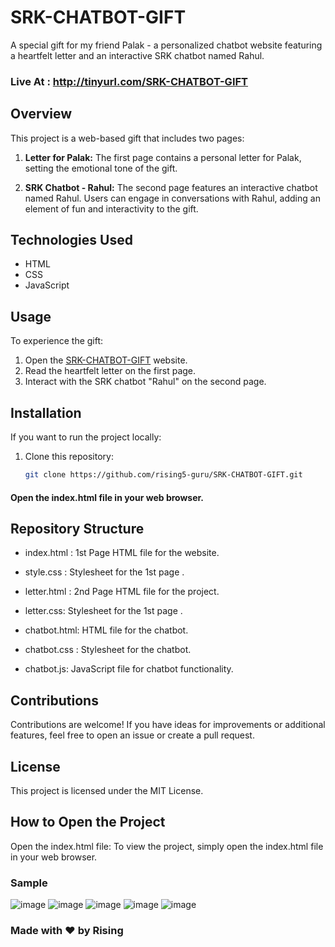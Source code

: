 # SRK-CHATBOT-GIFT

A special gift for my friend Palak - a personalized chatbot website featuring a heartfelt letter and an interactive SRK chatbot named Rahul.

 ### Live At : http://tinyurl.com/SRK-CHATBOT-GIFT
 
## Overview

This project is a web-based gift that includes two pages:

1. **Letter for Palak:** The first page contains a personal letter for Palak, setting the emotional tone of the gift.

2. **SRK Chatbot - Rahul:** The second page features an interactive chatbot named Rahul. Users can engage in conversations with Rahul, adding an element of fun and interactivity to the gift.

## Technologies Used

- HTML
- CSS
- JavaScript

## Usage

To experience the gift:
1. Open the [SRK-CHATBOT-GIFT](https://rising5-guru.github.io/SRK-CHATBOT-GIFT/) website.
2. Read the heartfelt letter on the first page.
3. Interact with the SRK chatbot "Rahul" on the second page.

## Installation

If you want to run the project locally:

1. Clone this repository:
   ```bash
   git clone https://github.com/rising5-guru/SRK-CHATBOT-GIFT.git
   
 #### Open the index.html file in your web browser.
## Repository Structure

- index.html : 1st Page HTML file for the website.

- style.css : Stylesheet for the 1st page .

- letter.html : 2nd Page HTML file for the project.

- letter.css: Stylesheet for the 1st page .

- chatbot.html: HTML file for the chatbot.

- chatbot.css : Stylesheet for the chatbot.

- chatbot.js: JavaScript file for chatbot functionality.

## Contributions

Contributions are welcome! If you have ideas for improvements or additional features, feel free to open an issue or create a pull request.

## License
This project is licensed under the MIT License.

## How to Open the Project
Open the index.html file: To view the project, simply open the index.html file in your web browser.

### Sample 
![image](https://github.com/rising5-guru/SRK-CHATBOT-GIFT/assets/154914265/d6661d7c-8a27-4769-9e88-0451258fa5d0)
![image](https://github.com/rising5-guru/SRK-CHATBOT-GIFT/assets/154914265/4b8db5cf-6f55-492c-bc4c-03a79aeaa2fd)
![image](https://github.com/rising5-guru/SRK-CHATBOT-GIFT/assets/154914265/96a1ebd2-942a-4b3b-bf93-91d19753eb5c)
![image](https://github.com/rising5-guru/SRK-CHATBOT-GIFT/assets/154914265/e9eccf05-77af-4d95-b0f1-8d3f2e705ffc)
![image](https://github.com/rising5-guru/SRK-CHATBOT-GIFT/assets/154914265/8b190bd2-cd3d-4b26-86f3-46c630268b9f)


### Made with ❤️ by Rising


